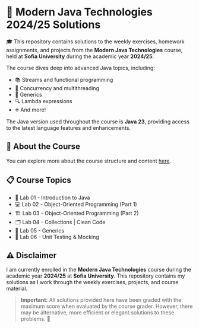 # 🚀 Modern Java Technologies 2024/25 Solutions

🎓 This repository contains solutions to the weekly exercises, homework assignments, and projects from the **Modern Java Technologies** course, held at **Sofia University** during the academic year **2024/25**.

The course dives deep into advanced Java topics, including:
- 📚 Streams and functional programming
- 🧵 Concurrency and multithreading
- 🧩 Generics
- 🔍 Lambda expressions
- ➕ And more!

The Java version used throughout the course is **Java 23**, providing access to the latest language features and enhancements.

## 📖 About the Course

You can explore more about the course structure and content [here](https://github.com/fmi/java-course/tree/master).

## 📋 Course Topics

- 📝 Lab 01 - Introduction to Java
- 💻 Lab 02 - Object-Oriented Programming (Part 1)
- 🏗️ Lab 03 - Object-Oriented Programming (Part 2)
- 🗂️ Lab 04 - Collections | Clean Code
- 🔢 Lab 05 - Generics
- 🧪 Lab 06 - Unit Testing & Mocking

## ⚠️ Disclaimer

I am currently enrolled in the **Modern Java Technologies** course during the academic year **2024/25** at **Sofia University**. This repository contains my solutions as I work through the weekly exercises, projects, and course material.

> **Important:** All solutions provided here have been graded with the maximum score when evaluated by the course grader. However, there may be alternative, more efficient or elegant solutions to these problems. 🚧
